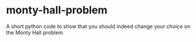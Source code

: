 # monty-hall-problem
A short python code to show that you should indeed change your choice on the Monty Hall problem

